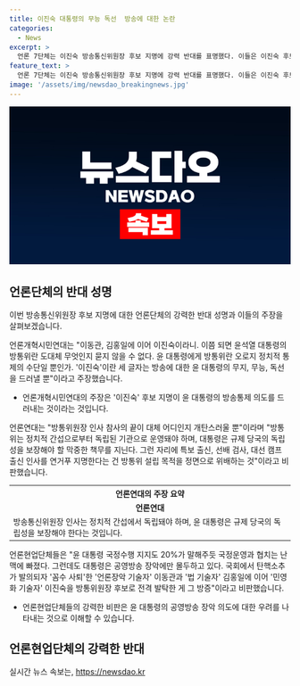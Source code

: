 ```yaml
---
title: 이진숙 대통령의 무능 독선  방송에 대한 논란
categories:
  - News
excerpt: >
  언론 7단체는 이진숙 방송통신위원장 후보 지명에 강력 반대를 표명했다. 이들은 이진숙 후보의 지명이 윤석열 정권의 언론장악을 더 확고하게 만들 것이라며, 방송통신위원회의 독립성을 위배하는 것으로 비판했다. 또한, 언론현업단체들은 이진숙 후보의 언론 자유 파괴와 공영방송 장악을 우려하며, 그녀의 지명이 국민의 경고와 국정운영과 협치의 난맥에 빠진 상황을 무시하는 것이라고 주장했다. 이에 따라 민주언론시민연합은 이진숙 후보자의 지명 철회를 촉구했다.
feature_text: >
  언론 7단체는 이진숙 방송통신위원장 후보 지명에 강력 반대를 표명했다. 이들은 이진숙 후보의 지명이 윤석열 정권의 언론장악을 더 확고하게 만들 것이라며, 방송통신위원회의 독립성을 위배하는 것으로 비판했다. 또한, 언론현업단체들은 이진숙 후보의 언론 자유 파괴와 공영방송 장악을 우려하며, 그녀의 지명이 국민의 경고와 국정운영과 협치의 난맥에 빠진 상황을 무시하는 것이라고 주장했다. 이에 따라 민주언론시민연합은 이진숙 후보자의 지명 철회를 촉구했다.
image: '/assets/img/newsdao_breakingnews.jpg'
---
```


<p><img src="/assets/img/newsdao_breakingnews.jpg" alt="pcversion 속보" /></p>

<h2 data-ke-size="size26">언론단체의 반대 성명</h2>

<p>이번 방송통신위원장 후보 지명에 대한 언론단체의 강력한 반대 성명과 이들의 주장을 살펴보겠습니다.</p>

<p data-ke-size="size16">언론개혁시민연대는 "이동관, 김홍일에 이어 이진숙이라니. 이쯤 되면 윤석열 대통령의 방통위란 도대체 무엇인지 묻지 않을 수 없다. 윤 대통령에게 방통위란 오로지 정치적 통제의 수단일 뿐인가. '이진숙'이란 세 글자는 방송에 대한 윤 대통령의 무지, 무능, 독선을 드러낼 뿐"이라고 주장했습니다.</p>

<ul>
  <li>언론개혁시민연대의 주장은 '이진숙' 후보 지명이 윤 대통령의 방송통제 의도를 드러내는 것이라는 것입니다.</li>
</ul>

<p data-ke-size="size16">언론연대는 "방통위원장 인사 참사의 끝이 대체 어디인지 개탄스러울 뿐"이라며 "방통위는 정치적 간섭으로부터 독립된 기관으로 운영돼야 하며, 대통령은 규제 당국의 독립성을 보장해야 할 막중한 책무를 지닌다. 그런 자리에 특보 출신, 선배 검사, 대선 캠프 출신 인사를 연거푸 지명한다는 건 방통위 설립 목적을 정면으로 위배하는 것"이라고 비판했습니다.</p>

<table>
    <tr>
        <th>언론연대의 주장 요약</th>
    </tr>
    <tr>
        <td style="text-align: center; height: 17px;"><b>언론연대</b></td>
    </tr>
    <tr>
        <td>방송통신위원장 인사는 정치적 간섭에서 독립돼야 하며, 윤 대통령은 규제 당국의 독립성을 보장해야 한다는 것입니다.</td>
    </tr>
</table>

<p data-ke-size="size16">언론현업단체들은 "윤 대통령 국정수행 지지도 20%가 말해주듯 국정운영과 협치는 난맥에 빠졌다. 그런데도 대통령은 공영방송 장악에만 몰두하고 있다. 국회에서 탄핵소추가 발의되자 '꼼수 사퇴'한 '언론장악 기술자' 이동관과 '법 기술자' 김홍일에 이어 '민영화 기술자' 이진숙을 방통위원장 후보로 전격 발탁한 게 그 방증"이라고 비판했습니다.</p>

<ul>
  <li>언론현업단체들의 강력한 비판은 윤 대통령의 공영방송 장악 의도에 대한 우려를 나타내는 것으로 이해할 수 있습니다.</li>
</ul>

<h2 data-ke-size="size26">언론현업단체의 강력한 반대</h2>
실시간 뉴스 속보는, <a href="https://newsdao.kr" rel="dofollow">https://newsdao.kr</a>


